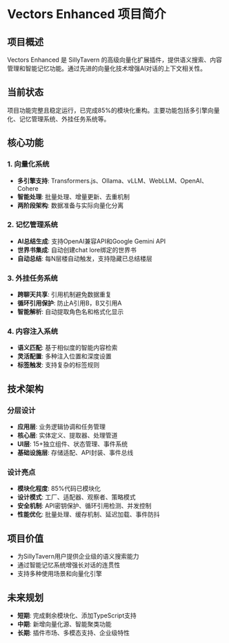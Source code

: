 # Vectors Enhanced 项目简介

## 项目概述
Vectors Enhanced 是 SillyTavern 的高级向量化扩展插件，提供语义搜索、内容管理和智能记忆功能。通过先进的向量化技术增强AI对话的上下文相关性。

## 当前状态
项目功能完整且稳定运行，已完成85%的模块化重构。主要功能包括多引擎向量化、记忆管理系统、外挂任务系统等。

## 核心功能

### 1. 向量化系统
- **多引擎支持**: Transformers.js、Ollama、vLLM、WebLLM、OpenAI、Cohere
- **智能处理**: 批量处理、增量更新、去重机制
- **两阶段架构**: 数据准备与实际向量化分离

### 2. 记忆管理系统
- **AI总结生成**: 支持OpenAI兼容API和Google Gemini API
- **世界书集成**: 自动创建chat lore绑定的世界书
- **自动总结**: 每N层楼自动触发，支持隐藏已总结楼层

### 3. 外挂任务系统
- **跨聊天共享**: 引用机制避免数据重复
- **循环引用保护**: 防止A引用B，B又引用A
- **智能解析**: 自动提取角色名和格式化显示

### 4. 内容注入系统
- **语义匹配**: 基于相似度的智能内容检索
- **灵活配置**: 多种注入位置和深度设置
- **标签触发**: 支持复杂的标签规则

## 技术架构

### 分层设计
- **应用层**: 业务逻辑协调和任务管理
- **核心层**: 实体定义、提取器、处理管道
- **UI层**: 15+独立组件、状态管理、事件系统
- **基础设施层**: 存储适配、API封装、事件总线

### 设计亮点
- **模块化程度**: 85%代码已模块化
- **设计模式**: 工厂、适配器、观察者、策略模式
- **安全机制**: API密钥保护、循环引用检测、并发控制
- **性能优化**: 批量处理、缓存机制、延迟加载、事件防抖

## 项目价值
- 为SillyTavern用户提供企业级的语义搜索能力
- 通过智能记忆系统增强长对话的连贯性
- 支持多种使用场景和向量化引擎

## 未来规划
- **短期**: 完成剩余模块化、添加TypeScript支持
- **中期**: 新增向量化源、智能聚类功能
- **长期**: 插件市场、多模态支持、企业级特性